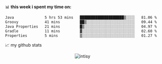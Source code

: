 📊 **this week i spent my time on:**
<!--START_SECTION:waka-->

```txt
Java              5 hrs 53 mins   ████████████████████▒░░░░   81.06 %
Groovy            41 mins         ██▒░░░░░░░░░░░░░░░░░░░░░░   09.44 %
Java Properties   21 mins         █▒░░░░░░░░░░░░░░░░░░░░░░░   04.97 %
Gradle            11 mins         ▓░░░░░░░░░░░░░░░░░░░░░░░░   02.60 %
Properties        5 mins          ▒░░░░░░░░░░░░░░░░░░░░░░░░   01.27 %
```

<!--END_SECTION:waka-->


📈 my github stats

<p align="center"> <img src="https://github-readme-stats.vercel.app/api?username=intisy&show_icons=true&theme=gotham" alt="intisy" />





